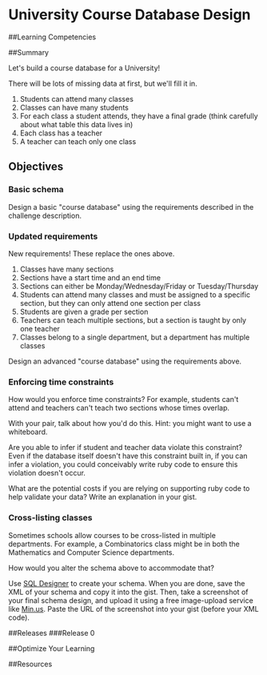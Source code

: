 # University Course Database Design 
 
##Learning Competencies 

##Summary 

 Let's build a course database for a University!

There will be lots of missing data at first, but we'll fill it in.

1. Students can attend many classes
2. Classes can have many students
3. For each class a student attends, they have a final grade (think carefully about what table this data lives in)
4. Each class has a teacher
5. A teacher can teach only one class

## Objectives

### Basic schema

Design a basic "course database" using the requirements described in the challenge description.

### Updated requirements

New requirements!  These replace the ones above.

1. Classes have many sections
2. Sections have a start time and an end time
3. Sections can either be Monday/Wednesday/Friday or Tuesday/Thursday
4. Students can attend many classes and must be assigned to a specific section,
   but they can only attend one section per class
5. Students are given a grade per section
6. Teachers can teach multiple sections, but a section is taught by only one teacher
7. Classes belong to a single department, but a department has multiple classes

Design an advanced "course database" using the requirements above.

### Enforcing time constraints

How would you enforce time constraints?  For example, students can't attend and teachers can't teach two sections whose times overlap.

With your pair, talk about how you'd do this.  Hint: you might want to use a whiteboard.

Are you able to infer if student and teacher data violate this constraint?  Even if the database itself doesn't have this constraint built in, if you can infer a violation, you could conceivably write ruby code to ensure this violation doesn't occur.  

What are the potential costs if you are relying on supporting ruby code to help validate your data?  Write an explanation in your gist.

### Cross-listing classes

Sometimes schools allow courses to be cross-listed in multiple departments.  For example, a Combinatorics class might be in both the Mathematics and Computer Science departments.  

How would you alter the schema above to accommodate that?

Use [SQL Designer](/sql.html) to create your schema.  When you are done, save the XML of your schema and copy it into the gist. Then, take a screenshot of your final schema design, and upload it using a free image-upload service like [Min.us](http://minus.com).  Paste the URL of the screenshot into your gist (before your XML code).
 

##Releases
###Release 0 

##Optimize Your Learning 

##Resources